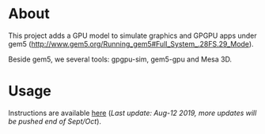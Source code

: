 About
==================

This project adds a GPU model to simulate graphics and GPGPU apps under gem5
(http://www.gem5.org/Running_gem5#Full_System_.28FS.29_Mode). 

Beside gem5, we several tools: gpgpu-sim, gem5-gpu and Mesa 3D. 

Usage
=====
Instructions are available [here](USAGE.markdown) (*Last update: Aug-12 2019, more updates will be pushed end of Sept/Oct*).

